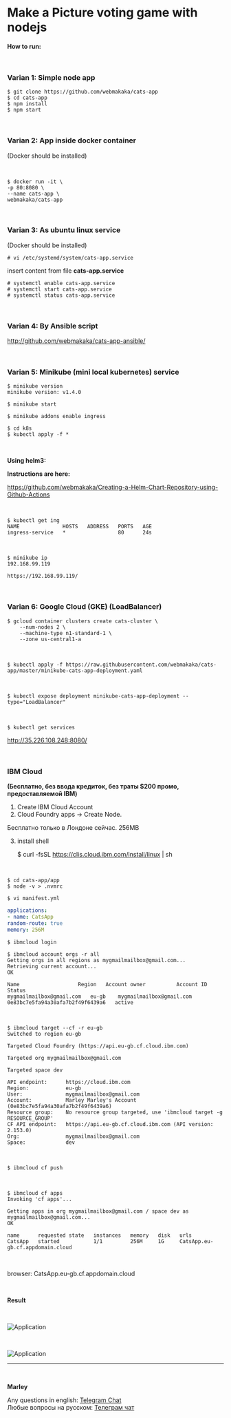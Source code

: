 # Make a Picture voting game with nodejs

**How to run:**

<br/>

### Varian 1: Simple node app

    $ git clone https://github.com/webmakaka/cats-app
    $ cd cats-app
    $ npm install
    $ npm start

<br/>

### Varian 2: App inside docker container

(Docker should be installed)

<br/>

    $ docker run -it \
    -p 80:8080 \
    --name cats-app \
    webmakaka/cats-app

<br/>

### Varian 3: As ubuntu linux service

(Docker should be installed)

    # vi /etc/systemd/system/cats-app.service

insert content from file **cats-app.service**

    # systemctl enable cats-app.service
    # systemctl start cats-app.service
    # systemctl status cats-app.service

<br/>

### Varian 4: By Ansible script

http://github.com/webmakaka/cats-app-ansible/

<br/>

### Varian 5: Minikube (mini local kubernetes) service

    $ minikube version
    minikube version: v1.4.0

    $ minikube start

    $ minikube addons enable ingress

    $ cd k8s
    $ kubectl apply -f *

<br/>

**Using helm3:**

**Instructions are here:**

https://github.com/webmakaka/Creating-a-Helm-Chart-Repository-using-Github-Actions


<br/>

    $ kubectl get ing
    NAME              HOSTS   ADDRESS   PORTS   AGE
    ingress-service   *                 80      24s

<br/>

    $ minikube ip
    192.168.99.119

    https://192.168.99.119/

<br/>

### Varian 6: Google Cloud (GKE) (LoadBalancer)

    $ gcloud container clusters create cats-cluster \
        --num-nodes 2 \
        --machine-type n1-standard-1 \
        --zone us-central1-a

<br/>

    $ kubectl apply -f https://raw.githubusercontent.com/webmakaka/cats-app/master/minikube-cats-app-deployment.yaml

<br/>

    $ kubectl expose deployment minikube-cats-app-deployment --type="LoadBalancer"

<br/>

    $ kubectl get services

http://35.226.108.248:8080/


<br/>

### IBM Cloud 

**(Бесплатно, без ввода кредиток, без траты $200 промо, предоставляемой IBM)**

1. Create IBM Cloud Account
2. Cloud Foundry apps -> Create Node.

Бесплатно только в Лондоне сейчас.
256MB

3. install shell

    $ curl -fsSL https://clis.cloud.ibm.com/install/linux | sh

<br/>

    $ cd cats-app/app
    $ node -v > .nvmrc

    $ vi manifest.yml

```yaml
applications:
- name: CatsApp
random-route: true
memory: 256M
```

    $ ibmcloud login

    $ ibmcloud account orgs -r all
    Getting orgs in all regions as mygmailmailbox@gmail.com...
    Retrieving current account...
    OK

    Name                   Region   Account owner          Account ID                         Status   
    mygmailmailbox@gmail.com   eu-gb    mygmailmailbox@gmail.com   0e83bc7e5fa94a30afa7b2f49f6439a6   active   

<br/>

    $ ibmcloud target --cf -r eu-gb
    Switched to region eu-gb

    Targeted Cloud Foundry (https://api.eu-gb.cf.cloud.ibm.com)

    Targeted org mygmailmailbox@gmail.com

    Targeted space dev
                        
    API endpoint:      https://cloud.ibm.com   
    Region:            eu-gb   
    User:              mygmailmailbox@gmail.com   
    Account:           Marley Marley's Account (0e83bc7e5fa94a30afa7b2f49f6439a6)   
    Resource group:    No resource group targeted, use 'ibmcloud target -g RESOURCE_GROUP'   
    CF API endpoint:   https://api.eu-gb.cf.cloud.ibm.com (API version: 2.153.0)   
    Org:               mygmailmailbox@gmail.com   
    Space:             dev   

<br/>

    $ ibmcloud cf push

<br/>

    $ ibmcloud cf apps
    Invoking 'cf apps'...

    Getting apps in org mygmailmailbox@gmail.com / space dev as mygmailmailbox@gmail.com...
    OK

    name      requested state   instances   memory   disk   urls
    CatsApp   started           1/1         256M     1G     CatsApp.eu-gb.cf.appdomain.cloud


<br/>

browser: CatsApp.eu-gb.cf.appdomain.cloud


<br/>

**Result**

<br/>

![Application](/img/pic1.png?raw=true)

<br/>

![Application](/img/pic2.png?raw=true)

---

<br/>

**Marley**

Any questions in english: <a href="https://jsdev.org/chat/">Telegram Chat</a>  
Любые вопросы на русском: <a href="https://jsdev.ru/chat/">Телеграм чат</a>
